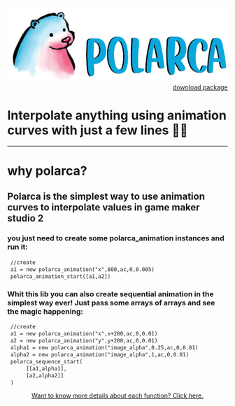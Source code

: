 <img src="docs/img_header.png"  />
<div align="right">
     <a href="https://github.com/VitorEstevam/polarca/raw/master/polarca.yymps">
         download package
     </a>
</div>

# Interpolate anything using animation curves with just a few lines 🐻‍❄️
___
# why polarca?

## Polarca is the simplest way to use animation curves to interpolate values in game maker studio 2
### you just need to create some polarca_animation instances and run it:

     //create
     a1 = new polarca_animation("x",800,ac,0,0.005)
     polarca_animation_start([a1,a2])

### Whit this lib you can also create sequential animation in the simplest way ever! Just pass some arrays of arrays and see the magic happening:

     //create
     a1 = new polarca_animation("x",x+200,ac,0,0.01)
     a2 = new polarca_animation("y",y+200,ac,0,0.01)
     alpha1 = new polarca_animation("image_alpha",0.25,ac,0,0.01)
     alpha2 = new polarca_animation("image_alpha",1,ac,0,0.01)
     polarca_sequence_start(
          [[a1,alpha1],
          [a2,alpha2]]
     )


<div align="center">
     <a href="https://github.com/VitorEstevam/polarca/blob/master/details.md">
          Want to know more details about each function? Click here.
     </a>
</div>
